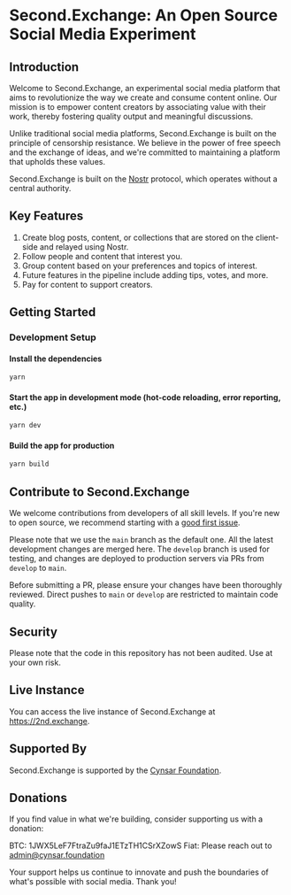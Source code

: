# Second.Exchange: An Open Source Social Media Experiment

## Introduction

Welcome to Second.Exchange, an experimental social media platform that aims to revolutionize the way we create and consume content online. Our mission is to empower content creators by associating value with their work, thereby fostering quality output and meaningful discussions.

Unlike traditional social media platforms, Second.Exchange is built on the principle of censorship resistance. We believe in the power of free speech and the exchange of ideas, and we're committed to maintaining a platform that upholds these values.

Second.Exchange is built on the [Nostr](https://github.com/fiatjaf/nostr-tools) protocol, which operates without a central authority.

## Key Features

1. Create blog posts, content, or collections that are stored on the client-side and relayed using Nostr.
2. Follow people and content that interest you.
3. Group content based on your preferences and topics of interest.
4. Future features in the pipeline include adding tips, votes, and more.
5. Pay for content to support creators.

## Getting Started

### Development Setup

#### Install the dependencies

```bash
yarn
```

#### Start the app in development mode (hot-code reloading, error reporting, etc.)

```bash
yarn dev
```

#### Build the app for production

```bash
yarn build
```

## Contribute to Second.Exchange

We welcome contributions from developers of all skill levels. If you're new to open source, we recommend starting with a [good first issue](https://github.com/second-exchange/second-exchange/issues?q=is%3Aissue+is%3Aopen+label%3A%22good+first+issue%22).

Please note that we use the `main` branch as the default one. All the latest development changes are merged here. The `develop` branch is used for testing, and changes are deployed to production servers via PRs from `develop` to `main`.

Before submitting a PR, please ensure your changes have been thoroughly reviewed. Direct pushes to `main` or `develop` are restricted to maintain code quality.

## Security

Please note that the code in this repository has not been audited. Use at your own risk.

## Live Instance

You can access the live instance of Second.Exchange at https://2nd.exchange.

## Supported By

Second.Exchange is supported by the [Cynsar Foundation](https://cynsar.foundation).


## Donations

If you find value in what we're building, consider supporting us with a donation:

BTC: 1JWX5LeF7FtraZu9faJ1ETzTH1CSrXZowS
Fiat: Please reach out to admin@cynsar.foundation

Your support helps us continue to innovate and push the boundaries of what's possible with social media. Thank you!
